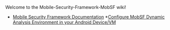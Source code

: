 Welcome to the Mobile-Security-Framework-MobSF wiki!

* [Mobile Security Framework Documentation](https://github.com/ajinabraham/Mobile-Security-Framework-MobSF/wiki/Documentation)
*[Configure MobSF Dynamic Analysis Environment in your Android Device/VM](https://github.com/ajinabraham/Mobile-Security-Framework-MobSF/wiki/Convert-your-VM-Device-to-support-MobSF-Dynamic-Analysis)